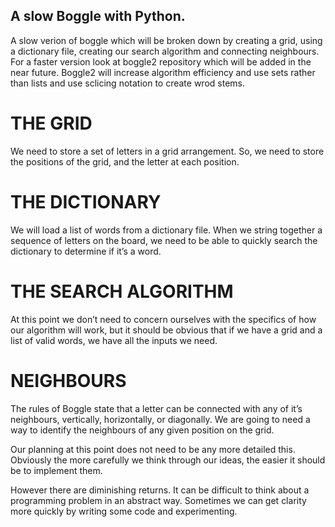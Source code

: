## A slow Boggle with Python.
A slow verion of boggle which will be broken down by creating a grid, using a dictionary file, creating our search algorithm and connecting neighbours.
For a faster version look at boggle2 repository which will be added in the near future. Boggle2 will increase algorithm efficiency and use sets rather than lists and use sclicing notation to create wrod stems.


# THE GRID

We need to store a set of letters in a grid arrangement. So, we need to store the positions of the grid, and the letter at each position.


# THE DICTIONARY

We will load a list of words from a dictionary file. When we string together a sequence of letters on the board, we need to be able to quickly search the dictionary to determine if it’s a word.


# THE SEARCH ALGORITHM

At this point we don’t need to concern ourselves with the specifics of how our algorithm will work, but it should be obvious that if we have a grid and a list of valid words, we have all the inputs we need.


# NEIGHBOURS

The rules of Boggle state that a letter can be connected with any of it’s neighbours, vertically, horizontally, or diagonally. We are going to need a way to identify the neighbours of any given position on the grid.

Our planning at this point does not need to be any more detailed this. Obviously the more carefully we think through our ideas, the easier it should be to implement them.

However there are diminishing returns. It can be difficult to think about a programming problem in an abstract way. Sometimes we can get clarity more quickly by writing some code and experimenting.

